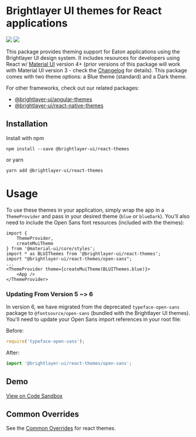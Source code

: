 # Brightlayer UI themes for React applications
[![](https://img.shields.io/circleci/project/github/brightlayer-ui/react-themes/master.svg?style=flat)](https://circleci.com/gh/brightlayer-ui/react-themes/tree/master)
[![](https://img.shields.io/npm/v/@brightlayer-ui/react-themes.svg?label=@brightlayer-ui/react-themes&style=flat)](https://www.npmjs.com/package/@brightlayer-ui/react-themes)

This package provides theming support for Eaton applications using the Brightlayer UI design system. It includes resources for developers using React w/ [Material UI](https://www.npmjs.com/package/@material-ui/core) version 4+ (prior versions of this package will work with Material UI version 3 - check the [Changelog](https://github.com/brightlayer-ui/themes/blob/master/CHANGELOG.md) for details). This package comes with two theme options: a Blue theme (standard) and a Dark theme.

For other frameworks, check out our related packages:

-   [@brightlayer-ui/angular-themes](https://www.npmjs.com/package/@brightlayer-ui/angular-themes)
-   [@brightlayer-ui/react-native-themes](https://www.npmjs.com/package/@brightlayer-ui/react-native-themes)

## Installation

Install with npm

```shell
npm install --save @brightlayer-ui/react-themes
```

or yarn

```shell
yarn add @brightlayer-ui/react-themes
```

# Usage

To use these themes in your application, simply wrap the app in a `ThemeProvider` and pass in your desired theme (`blue` or `blueDark`). You'll also need to include the Open Sans font resources (included with the themes):

```tsx
import {
    ThemeProvider,
    createMuiTheme
} from '@material-ui/core/styles';
import * as BLUIThemes from '@brightlayer-ui/react-themes';
import "@brightlayer-ui/react-themes/open-sans";
...
<ThemeProvider theme={createMuiTheme(BLUIThemes.blue)}>
    <App />
</ThemeProvider>
```

### Updating From Version 5 ~> 6

In version 6, we have migrated from the deprecated `typeface-open-sans` package to `@fontsource/open-sans` (bundled with the Brightlayer UI themes). You'll need to update your Open Sans import references in your root file:

Before:

```js
require('typeface-open-sans');
```

After:

```js
import '@brightlayer-ui/react-themes/open-sans';
```

## Demo

[View on Code Sandbox](https://codesandbox.io/s/github/brightlayer-ui/react-showcase-demo)

## Common Overrides

See the [Common Overrides](https://github.com/brightlayer-ui/react-themes/blob/master/CommonOverrides.md) for react themes.
